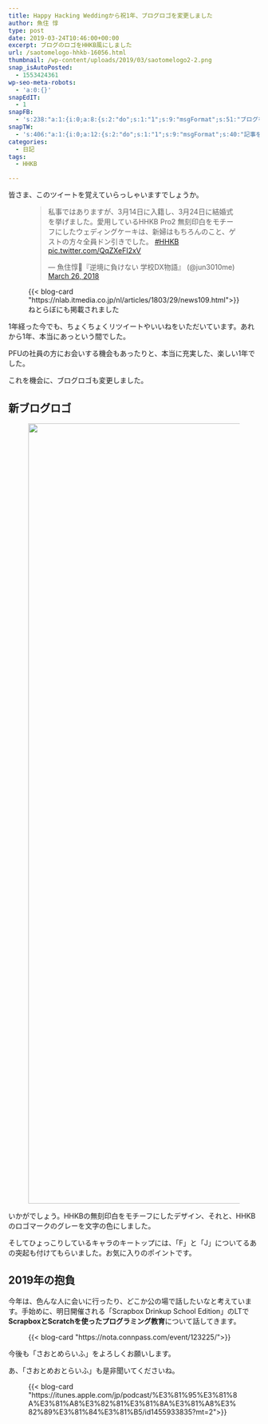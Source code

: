 ```yaml
---
title: Happy Hacking Weddingから祝1年、ブログロゴを変更しました
author: 魚住 惇
type: post
date: 2019-03-24T10:46:00+00:00
excerpt: ブログのロゴをHHKB風にしました
url: /saotomelogo-hhkb-16056.html
thumbnail: /wp-content/uploads/2019/03/saotomelogo2-2.png
snap_isAutoPosted:
  - 1553424361
wp-seo-meta-robots:
  - 'a:0:{}'
snapEdIT:
  - 1
snapFB:
  - 's:238:"a:1:{i:0;a:8:{s:2:"do";s:1:"1";s:9:"msgFormat";s:51:"ブログを更新しました！%TITLE% %SITENAME%";s:8:"postType";s:1:"A";s:9:"isAutoImg";s:1:"A";s:8:"imgToUse";s:0:"";s:9:"isAutoURL";s:1:"A";s:8:"urlToUse";s:0:"";s:4:"doFB";i:0;}}";'
snapTW:
  - 's:406:"a:1:{i:0;a:12:{s:2:"do";s:1:"1";s:9:"msgFormat";s:40:"記事を書きました: %TITLE%  %URL%";s:8:"attchImg";s:1:"1";s:9:"isAutoImg";s:1:"A";s:8:"imgToUse";s:0:"";s:9:"isAutoURL";s:1:"A";s:8:"urlToUse";s:0:"";s:4:"doTW";i:0;s:8:"isPosted";s:1:"1";s:4:"pgID";s:19:"1109768458646896641";s:7:"postURL";s:56:"https://twitter.com/jun3010me/status/1109768458646896641";s:5:"pDate";s:19:"2019-03-24 10:46:34";}}";'
categories:
  - 日記
tags:
  - HHKB

---
```

 

皆さま、このツイートを覚えていらっしゃいますでしょうか。<figure class="wp-block-embed-twitter wp-block-embed is-type-rich is-provider-wp-oembed-blog-card-handler">

<div class="wp-block-embed__wrapper">
  <blockquote class="twitter-tweet" data-width="500" data-dnt="true">
    <p lang="ja" dir="ltr">
      私事ではありますが、3月14日に入籍し、3月24日に結婚式を挙げました。愛用しているHHKB Pro2 無刻印白をモチーフにしたウェディングケーキは、新婦はもちろんのこと、ゲストの方々全員ドン引きでした。 <a href="https://twitter.com/hashtag/HHKB?src=hash&ref_src=twsrc%5Etfw">#HHKB</a> <a href="https://t.co/QqZXeFI2xV">pic.twitter.com/QqZXeFI2xV</a>
    </p>&mdash; 魚住惇📖『逆境に負けない 学校DX物語』 (@jun3010me) 
    <a href="https://twitter.com/jun3010me/status/978213239342350337?ref_src=twsrc%5Etfw">March 26, 2018</a>
  </blockquote>
</div></figure> <figure class="wp-block-embed is-type-rich is-provider-wp-oembed-blog-card-handler">

<div class="wp-block-embed__wrapper">
  {{< blog-card "https://nlab.itmedia.co.jp/nl/articles/1803/29/news109.html">}}
</div><figcaption>ねとらぼにも掲載されました</figcaption></figure> 

1年経った今でも、ちょくちょくリツイートやいいねをいただいています。あれから1年、本当にあっという間でした。

PFUの社員の方にお会いする機会もあったりと、本当に充実した、楽しい1年でした。

これを機会に、ブログロゴも変更しました。

## 新ブログロゴ

<div class="wp-block-image">
  <figure class="aligncenter"><img decoding="async" loading="lazy" width="2754" height="1564" src="/wp-content/uploads/2019/03/saotomelogo2-1.png" alt="" class="wp-image-16054"  sizes="(max-width: 2754px) 100vw, 2754px" /></figure>
</div>

いかがでしょう。HHKBの無刻印白をモチーフにしたデザイン、それと、HHKBのロゴマークのグレーを文字の色にしました。

そしてひょっこりしているキャラのキートップには、「F」と「J」についてるあの突起も付けてもらいました。お気に入りのポイントです。

## 2019年の抱負

今年は、色んな人に会いに行ったり、どこか公の場で話したいなと考えています。手始めに、明日開催される「Scrapbox Drinkup School Edition」のLTで**ScrapboxとScratchを使ったプログラミング教育**について話してきます。<figure class="wp-block-embed is-type-rich is-provider-wp-oembed-blog-card-handler">

<div class="wp-block-embed__wrapper">
  {{< blog-card "https://nota.connpass.com/event/123225/">}}
</div></figure> 

今後も「さおとめらいふ」をよろしくお願いします。

あ、「さおとめおとらいふ」も是非聞いてくださいね。<figure class="wp-block-embed is-type-rich is-provider-wp-oembed-blog-card-handler">

<div class="wp-block-embed__wrapper">
  {{< blog-card "https://itunes.apple.com/jp/podcast/%E3%81%95%E3%81%8A%E3%81%A8%E3%82%81%E3%81%8A%E3%81%A8%E3%82%89%E3%81%84%E3%81%B5/id1455933835?mt=2">}}
</div></figure>